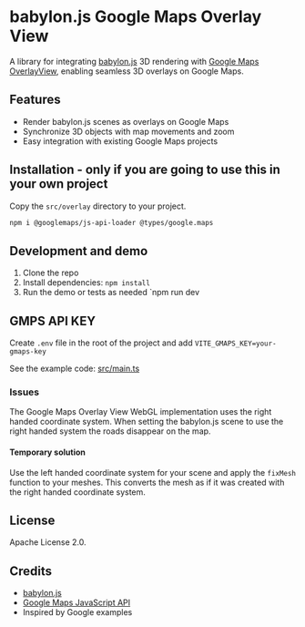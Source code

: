 # babylon.js Google Maps Overlay View

A library for integrating [babylon.js](https://www.babylonjs.com/) 3D rendering with [Google Maps OverlayView](https://developers.google.com/maps/documentation/javascript/reference/overlay-view), enabling seamless 3D overlays on Google Maps.

## Features

- Render babylon.js scenes as overlays on Google Maps
- Synchronize 3D objects with map movements and zoom
- Easy integration with existing Google Maps projects

## Installation - only if you are going to use this in your own project

Copy the `src/overlay` directory to your project.

```bash
npm i @googlemaps/js-api-loader @types/google.maps
```

## Development and demo

1. Clone the repo
2. Install dependencies: `npm install`
3. Run the demo or tests as needed `npm run dev

## GMPS API KEY

Create `.env` file in the root of the project and add `VITE_GMAPS_KEY=your-gmaps-key`

See the example code: [src/main.ts](src/main.ts)

### Issues

The Google Maps Overlay View WebGL implementation uses the right handed coordinate system. When setting the babylon.js scene to use the right handed system the roads disappear on the map.

#### Temporary solution

Use the left handed coordinate system for your scene and apply the `fixMesh` function to your meshes. This converts the mesh as if it was created with the right handed coordinate system.

## License

Apache License 2.0.

## Credits

- [babylon.js](https://www.babylonjs.com/)
- [Google Maps JavaScript API](https://developers.google.com/maps/documentation/javascript/overview)
- Inspired by Google examples
